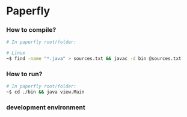 # Paperfly

### How to compile?

```sh
# In paperfly root/folder:

# Linux
~$ find -name "*.java" > sources.txt && javac -d bin @sources.txt
```

### How to run?

```sh
# In paperfly root/folder:
~$ cd ./bin && java view.Main
```

### development environment
